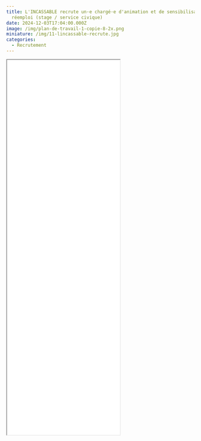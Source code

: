 ```yaml
---
title: L'INCASSABLE recrute un·e chargé·e d'animation et de sensibilisation au
  réemploi (stage / service civique)
date: 2024-12-03T17:04:00.000Z
image: /img/plan-de-travail-1-copie-8-2x.png
miniature: /img/11-lincassable-recrute.jpg
categories:
  - Recrutement
---
```

<iframe style="margin:auto;" src="/STAGE SERVICE CIVIQUE CHARGE.E DE SENSIBILISATION ET ANIMATION REEMPLOI JANVIER 202025.pdf" width="60%" height="1000px"> </iframe>
